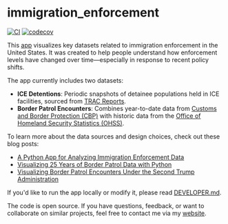 # immigration_enforcement
[![CI](https://github.com/arilamstein/immigration_enforcement/actions/workflows/lint.yml/badge.svg)](https://github.com/arilamstein/immigration_enforcement/actions/workflows/lint.yml)
[![codecov](https://codecov.io/gh/arilamstein/immigration_enforcement/graph/badge.svg?token=2RYIEPNAR2)](https://codecov.io/gh/arilamstein/immigration_enforcement)

This [app](https://immigration-enforcement.streamlit.app/) visualizes key datasets related to immigration enforcement in the United States. It was created to help people understand how enforcement levels have changed over time—especially in response to recent policy shifts.

The app currently includes two datasets:

- **ICE Detentions**: Periodic snapshots of detainee populations held in ICE facilities, sourced from [TRAC Reports](https://tracreports.org/immigration/detentionstats/pop_agen_table.html).
- **Border Patrol Encounters**: Combines year-to-date data from [Customs and Border Protection (CBP)](https://www.cbp.gov/document/stats/southwest-land-border-encounters) with historic data from the [Office of Homeland Security Statistics (OHSS)](https://ohss.dhs.gov/khsm/cbp-encounters).

To learn more about the data sources and design choices, check out these blog posts:

- [A Python App for Analyzing Immigration Enforcement Data](https://arilamstein.com/blog/2025/07/21/a-python-app-for-analyzing-immigration-enforcement-data/)
- [Visualizing 25 Years of Border Patrol Data with Python](https://arilamstein.com/blog/2025/10/06/visualizing-25-years-border-patrol-data-python/)
- [Visualizing Border Patrol Encounters Under the Second Trump Administration](https://arilamstein.com/blog/2025/10/16/visualizing-border-patrol-encounters-under-the-second-trump-administration/)

If you'd like to run the app locally or modify it, please read [DEVELOPER.md](/DEVELOPER.md).

The code is open source. If you have questions, feedback, or want to collaborate on similar projects, feel free to contact me via my [website](https://arilamstein.com).
